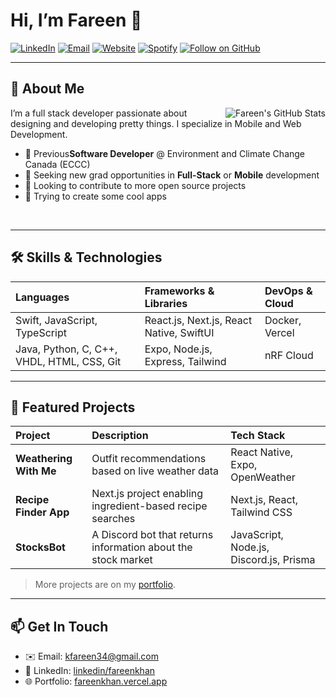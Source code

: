 # Hi, I’m Fareen 👋

[![LinkedIn](https://custom-icon-badges.demolab.com/badge/LinkedIn-0A66C2?logo=linkedin-white&logoColor=fff)](https://www.linkedin.com/in/fareenkhan/)
[![Email](https://img.shields.io/badge/Gmail-D14836?logo=gmail&logoColor=white)](mailto:kfareen34@gmail.com)
[![Website](https://img.shields.io/badge/Website-%23000000.svg?logo=vercel&logoColor=white)](https://fareenkhan.vercel.app/)
[![Spotify](https://img.shields.io/badge/Spotify-1ED760?logo=spotify&logoColor=white)](https://open.spotify.com/user/mcstar123?si=290995e4773845d7)
[![Follow on GitHub](https://img.shields.io/github/followers/Fareen-Khan?label=Follow&style=social)](https://github.com/Fareen-Khan?tab=followers)

---

## 🎯 About Me

<img align="right" src="https://github-readme-stats.vercel.app/api?username=Fareen-Khan&theme=prussian&show_icons=true&hide_rank=true" alt="Fareen's GitHub Stats" />

I’m a full stack developer passionate about designing and developing pretty things. I specialize in Mobile and Web Development.

- 💼 Previous**Software Developer** @ Environment and Climate Change Canada (ECCC)
- 🔭 Seeking new grad opportunities in **Full-Stack** or **Mobile** development
- 🤝 Looking to contribute to more open source projects
- 🔭 Trying to create some cool apps

<br/>

---

## 🛠️ Skills & Technologies

| Languages                                  | Frameworks & Libraries                   | DevOps & Cloud           |
|:-------------------------------------------|:-----------------------------------------|:-------------------------|
| Swift, JavaScript, TypeScript              | React.js, Next.js, React Native, SwiftUI    | Docker, Vercel           |
| Java, Python, C, C++, VHDL, HTML, CSS, Git | Expo, Node.js, Express, Tailwind         | nRF Cloud                |

---

## 🚀 Featured Projects

| Project                       | Description                                                 | Tech Stack                        |
|:------------------------------|:------------------------------------------------------------|:----------------------------------|
| **Weathering With Me**        | Outfit recommendations based on live weather data           | React Native, Expo, OpenWeather   |
| **Recipe Finder App**        | Next.js project enabling ingredient-based recipe searches | Next.js, React, Tailwind CSS |
| **StocksBot**                | A Discord bot that returns information about the stock market       | JavaScript, Node.js, Discord.js, Prisma |

> More projects are on my [portfolio](https://fareenkhan.vercel.app/).

---

## 📫 Get In Touch

- ✉️ Email: [kfareen34@gmail.com](mailto:kfareen34@gmail.com)
- 🔗 LinkedIn: [linkedin/fareenkhan](https://www.linkedin.com/in/fareenkhan/)
- 🌐 Portfolio: [fareenkhan.vercel.app](https://fareenkhan.vercel.app/)
